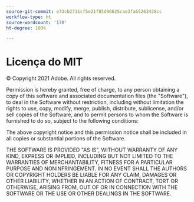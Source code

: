 ```yaml
---
source-git-commit: e73cb2711cf5e21f85d96625cae3fa65263428cc
workflow-type: ht
source-wordcount: '170'
ht-degree: 100%

---
```

# Licença do MIT

© Copyright 2021 Adobe. All rights reserved.

Permission is hereby granted, free of charge, to any person obtaining a copy
of this software and associated documentation files (the &quot;Software&quot;), to deal
in the Software without restriction, including without limitation the rights
to use, copy, modify, merge, publish, distribute, sublicense, and/or sell
copies of the Software, and to permit persons to whom the Software is
furnished to do so, subject to the following conditions:

The above copyright notice and this permission notice shall be included in all
copies or substantial portions of the Software.

THE SOFTWARE IS PROVIDED &quot;AS IS&quot;, WITHOUT WARRANTY OF ANY KIND, EXPRESS OR
IMPLIED, INCLUDING BUT NOT LIMITED TO THE WARRANTIES OF MERCHANTABILITY,
FITNESS FOR A PARTICULAR PURPOSE AND NONINFRINGEMENT. IN NO EVENT SHALL THE AUTHORS OR COPYRIGHT HOLDERS BE LIABLE FOR ANY CLAIM, DAMAGES OR OTHER LIABILITY, WHETHER IN AN ACTION OF CONTRACT, TORT OR OTHERWISE, ARISING FROM, OUT OF OR IN CONNECTION WITH THE SOFTWARE OR THE USE OR OTHER DEALINGS IN THE SOFTWARE.
